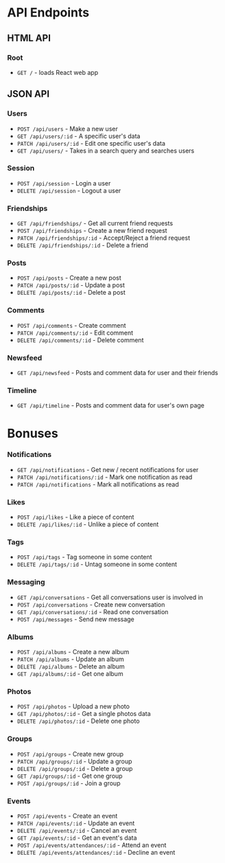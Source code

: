 # API Endpoints

## HTML API

### Root

- `GET /` - loads React web app

## JSON API

### Users
- `POST /api/users` - Make a new user
- `GET /api/users/:id` - A specific user's data
- `PATCH /api/users/:id` - Edit one specific user's data
- `GET /api/users/` - Takes in a search query and searches users

### Session
- `POST /api/session` - Login a user
- `DELETE /api/session` - Logout a user

### Friendships
- `GET /api/friendships/` - Get all current friend requests
- `POST /api/friendships` - Create a new friend request
- `PATCH /api/friendships/:id` - Accept/Reject a friend request
- `DELETE /api/friendships/:id` - Delete a friend

### Posts
- `POST /api/posts` - Create a new post
- `PATCH /api/posts/:id` - Update a post
- `DELETE /api/posts/:id` - Delete a post

### Comments
- `POST /api/comments` - Create comment
- `PATCH /api/comments/:id` - Edit comment
- `DELETE /api/comments/:id` - Delete comment

### Newsfeed
- `GET /api/newsfeed` - Posts and comment data for user and their friends

### Timeline
- `GET /api/timeline` - Posts and comment data for user's own page

# Bonuses

### Notifications
- `GET /api/notifications` - Get new / recent notifications for user
- `PATCH /api/notifications/:id` - Mark one notification as read
- `PATCH /api/notifications` - Mark all notifications as read

### Likes
- `POST /api/likes` - Like a piece of content
- `DELETE /api/likes/:id` - Unlike a piece of content

### Tags
- `POST /api/tags` - Tag someone in some content
- `DELETE /api/tags/:id` - Untag someone in some content

### Messaging
- `GET /api/conversations` - Get all conversations user is involved in
- `POST /api/conversations` - Create new conversation
- `GET /api/conversations/:id` - Read one conversation
- `POST /api/messages` - Send new message

### Albums
- `POST /api/albums` - Create a new album
- `PATCH /api/albums` - Update an album
- `DELETE /api/albums` - Delete an album
- `GET /api/albums/:id` - Get one album

### Photos
- `POST /api/photos` - Upload a new photo
- `GET /api/photos/:id` - Get a single photos data
- `DELETE /api/photos/:id` - Delete one photo

### Groups
- `POST /api/groups` - Create new group
- `PATCH /api/groups/:id` - Update a group
- `DELETE /api/groups/:id` - Delete a group
- `GET /api/groups/:id` - Get one group
- `POST /api/groups/:id` - Join a group

### Events
- `POST /api/events` - Create an event
- `PATCH /api/events/:id` - Update an event
- `DELETE /api/events/:id` - Cancel an event
- `GET /api/events/:id` - Get an event's data
- `POST /api/events/attendances/:id` - Attend an event
- `DELETE /api/events/attendances/:id` - Decline an event
